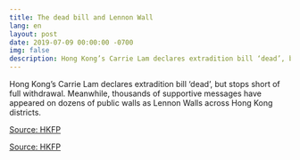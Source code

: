 ```yaml
---
title: The dead bill and Lennon Wall
lang: en
layout: post
date: 2019-07-09 00:00:00 -0700
img: false
description: Hong Kong’s Carrie Lam declares extradition bill ‘dead’, but stops short of full withdrawal. Meanwhile, thousands of supportive messages have appeared on dozens of public walls as Lennon Walls across Hong Kong districts.
---
```


Hong Kong’s Carrie Lam declares extradition bill ‘dead’, but stops short of full withdrawal. Meanwhile, thousands of supportive messages have appeared on dozens of public walls as Lennon Walls across Hong Kong districts.

[Source: HKFP](https://www.hongkongfp.com/2019/07/09/hong-kongs-carrie-lam-declares-extradition-bill-dead-stops-short-full-withdrawal/)


[Source: HKFP](https://www.hongkongfp.com/2019/07/09/pictures-lennon-wall-message-boards-appear-across-hong-kong-districts-support-anti-extradition-law-protesters/)
